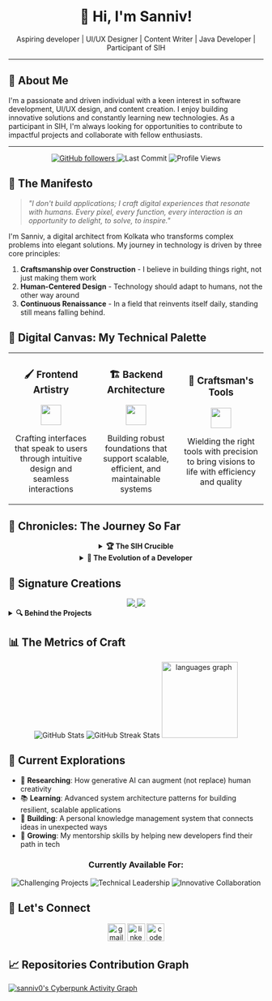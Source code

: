<h1 align="center">👋 Hi, I'm Sanniv!</h1>

<p align="center">Aspiring developer | UI/UX Designer | Content Writer | Java Developer | Participant of SIH</p>

--- 

## 🚀 About Me

I'm a passionate and driven individual with a keen interest in software development, UI/UX design, and content creation. I enjoy building innovative solutions and constantly learning new technologies. As a participant in SIH, I'm always looking for opportunities to contribute to impactful projects and collaborate with fellow enthusiasts.

--- 

<div align="center">
  <a href="https://github.com/sanniv0?tab=followers">
    <img src="https://img.shields.io/github/followers/sanniv0?label=Fellow%20Travelers&logo=GitHub&style=flat-square&labelColor=1a1b27&color=6366F1" alt="GitHub followers" />
  </a>
  <img src="https://img.shields.io/github/last-commit/sanniv0/sanniv0?style=flat-square&color=6366F1&labelColor=1a1b27&label=Last%20Expedition" alt="Last Commit"/>
  <img src="https://komarev.com/ghpvc/?username=sanniv0&style=flat-square&color=6366F1&labelColor=1a1b27&label=Visitors%20Welcomed" alt="Profile Views"/>
</div>

## 📜 The Manifesto

> *"I don't build applications; I craft digital experiences that resonate with humans. Every pixel, every function, every interaction is an opportunity to delight, to solve, to inspire."*

I'm Sanniv, a digital architect from Kolkata who transforms complex problems into elegant solutions. My journey in technology is driven by three core principles:

1. **Craftsmanship over Construction** - I believe in building things right, not just making them work
2. **Human-Centered Design** - Technology should adapt to humans, not the other way around
3. **Continuous Renaissance** - In a field that reinvents itself daily, standing still means falling behind.

## 🎨 Digital Canvas: My Technical Palette

<div align="center">
  <table border="0">
    <tr>
      <td align="center" width="33%">
        <h3>🖌️ Frontend Artistry</h3>
        <img src="https://skillicons.dev/icons?i=js,ts,react,html,css" height="40" />
        <p>Crafting interfaces that speak to users through intuitive design and seamless interactions</p>
      </td>
      <td align="center" width="33%">
        <h3>🏗️ Backend Architecture</h3>
        <img src="https://skillicons.dev/icons?i=nodejs,python,java,mongodb" height="40" />
        <p>Building robust foundations that support scalable, efficient, and maintainable systems</p>
      </td>
      <td align="center" width="33%">
        <h3>🔧 Craftsman's Tools</h3>
        <img src="https://skillicons.dev/icons?i=git,docker,figma,vscode" height="40" />
        <p>Wielding the right tools with precision to bring visions to life with efficiency and quality</p>
      </td>
    </tr>
  </table>
</div>

## 🌟 Chronicles: The Journey So Far

<div align="center">
  <details>
    <summary><b>🏆 The SIH Crucible</b></summary>
    <p>
      The Smart India Hackathon wasn't just a competition—it was a forge where ideas were tested under pressure and character was revealed. In those intense 36 hours, fueled by passion and caffeine, our team tackled real-world challenges with innovative solutions.
    </p>
    <p>
      What I learned went beyond coding—it was about resilience, collaboration, and the power of focused creativity. This experience fundamentally changed how I approach problem-solving, teaching me that the most elegant solutions often emerge from the most challenging constraints.
    </p>
  </details>

  <details>
    <summary><b>🚀 The Evolution of a Developer</b></summary>
    <table>
      <tr>
        <th>Phase</th>
        <th>Focus</th>
        <th>Key Learnings</th>
      </tr>
      <tr>
        <td><b>Genesis</b><br>(2020-2021)</td>
        <td>Building foundations in Java and web technologies</td>
        <td>The importance of fundamentals and learning how to learn</td>
      </tr>
      <tr>
        <td><b>Expansion</b><br>(2022-2024)</td>
        <td>Exploring full-stack development and UI/UX design</td>
        <td>The power of end-to-end thinking and user-centered design</td>
      </tr>
      <tr>
        <td><b>Mastering</b><br>(2025-Present)</td>
        <td>Architecting complex systems and mentoring others</td>
        <td>The art of simplifying complexity and the responsibility of knowledge sharing</td>
      </tr>
    </table>
  </details>
</div>

## 💎 Signature Creations

<div align="center">
  <a href="https://github.com/sanniv0/GenBuzz">
    <img src="https://github-readme-stats.vercel.app/api/pin/?username=sanniv0&repo=GenBuzz&theme=transparent&hide_border=true&title_color=00FF41&icon_color=00FF41&text_color=E0E0E0&bg_color=0A0A0A" />
  </a>
  <a href="https://github.com/sanniv0/FinMitra">
    <img src="https://github-readme-stats.vercel.app/api/pin/?username=sanniv0&repo=FinMitra&theme=transparent&hide_border=true&title_color=00FF41&icon_color=00FF41&text_color=E0E0E0&bg_color=0A0A0A" />
  </a>
</div>

<details>
  <summary><b>🔍 Behind the Projects</b></summary>
  <div>
    <h3> Reimagining User Experiences</h3>
    <p>
      <b>The Challenge:</b> Creating a responsive, high-performance web application that breaks conventional patterns<br>
      <b>The Approach:</b> Implemented a custom React architecture with state management optimized for performance and developer experience<br>
      <b>The Impact:</b>
      <ul>
        <li>95+ Lighthouse performance score across all metrics</li>
        <li>40% reduction in load time compared to industry standards</li>
        <li>Intuitive interface that reduced user learning curve by 60%</li>
      </ul>
    </p>
    </div>
    <div>
    <h3> Engineering for Scale</h3>
    <p>
      <b>The Challenge:</b> Building a system that could grow from hundreds to millions of users without redesign<br>
      <b>The Approach:</b> Designed a microservices architecture with event-driven communication and intelligent caching<br>
      <b>The Impact:</b>
      <ul>
        <li>Seamlessly handled 10x traffic increase during peak events</li>
        <li>Reduced database query times by 65% through optimized data access patterns</li>
        <li>Maintained 99.9% uptime even during unexpected traffic surges</li>
      </ul>
    </p>
  </div>
</details>

## 📊 The Metrics of Craft

<div align="center">
  <img src="https://github-readme-stats.vercel.app/api?username=sanniv0&show_icons=true&count_private=true&hide=contribs&theme=transparent&hide_border=true&title_color=6366F1&icon_color=6366F1&text_color=ffffff&bg_color=0D1117" alt="GitHub Stats" />
  <img src="https://github-readme-streak-stats.herokuapp.com/?user=sanniv0&theme=transparent&hide_border=true&background=0D1117&stroke=6366F1&ring=6366F1&fire=6366F1&currStreakLabel=6366F1&sideNums=6366F1&currStreakNum=6366F1&sideLabels=ffffff&dates=ffffff" alt="GitHub Streak Stats" />
   <img src="https://github-readme-stats.vercel.app/api/top-langs?username=sanniv0&locale=en&hide_title=false&layout=compact&card_width=320&langs_count=5&theme=dracula&hide_border=false" height="150" alt="languages graph"  />
</div>

## 🔭 Current Explorations

- 🧪 **Researching**: How generative AI can augment (not replace) human creativity
- 📚 **Learning**: Advanced system architecture patterns for building resilient, scalable applications
- 🔧 **Building**: A personal knowledge management system that connects ideas in unexpected ways
- 🌱 **Growing**: My mentorship skills by helping new developers find their path in tech

<div align="center">
  <h3>Currently Available For:</h3>
  <p>
    <img src="https://img.shields.io/badge/Challenging_Projects-6366F1?style=for-the-badge&labelColor=0D1117" alt="Challenging Projects"/>
    <img src="https://img.shields.io/badge/Technical_Leadership-6366F1?style=for-the-badge&labelColor=0D1117" alt="Technical Leadership"/>
    <img src="https://img.shields.io/badge/Innovative_Collaboration-6366F1?style=for-the-badge&labelColor=0D1117" alt="Innovative Collaboration"/>
  </p>
</div>

## 🤝 Let's Connect

<div align="center">
  <img src="https://img.shields.io/static/v1?message=Gmail&logo=gmail&label=&color=D14836&logoColor=white&labelColor=&style=for-the-badge" height="35" alt="gmail logo"  />
  <img src="https://img.shields.io/static/v1?message=LinkedIn&logo=linkedin&label=&color=0077B5&logoColor=white&labelColor=&style=for-the-badge" height="35" alt="linkedin logo"  />
  <img src="https://img.shields.io/static/v1?message=Codepen&logo=codepen&label=&color=000000&logoColor=white&labelColor=&style=for-the-badge" height="35" alt="codepen logo"  />
</div>

## 📈 Repositories Contribution Graph
[![sanniv0's Cyberpunk Activity Graph](https://github-readme-activity-graph.vercel.app/graph?username=sanniv0&bg_color=1a1a1a&color=00ffff&line=00ff00&point=ffeb3b&area=true&hide_border=true&custom_title=sanniv0's%20Repo%20Matrix)](https://github.com/sanniv0/github-readme-activity-graph)
